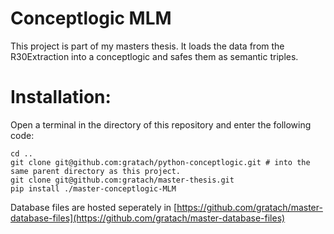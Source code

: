 # Conceptlogic MLM

This project is part of my masters thesis. It loads the data from the R30Extraction into a conceptlogic and safes them as semantic triples.

# Installation:

Open a terminal in the directory of this repository and enter the following code:

```
cd ..
git clone git@github.com:gratach/python-conceptlogic.git # into the same parent directory as this project.
git clone git@github.com:gratach/master-thesis.git
pip install ./master-conceptlogic-MLM
```

Database files are hosted seperately in [https://github.com/gratach/master-database-files](https://github.com/gratach/master-database-files)
